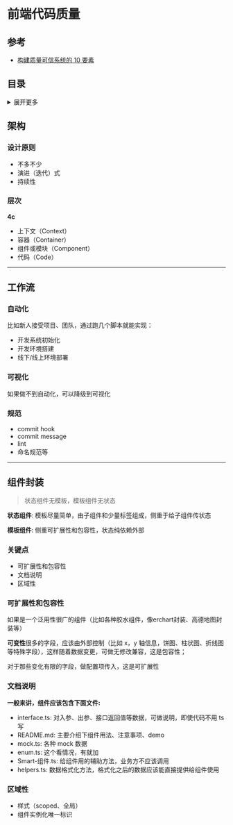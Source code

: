 # 前端代码质量

## 参考
- [构建质量可信系统的 10 要素
](https://zhuanlan.zhihu.com/p/86097675)

## 目录
<details>
<summary>展开更多</summary>

* [`架构`](#架构)
* [`工作流`](#工作流)
* [`组件封装`](#组件封装)

</details>

## 架构

### 设计原则
- 不多不少
- 演进（迭代）式
- 持续性

### 层次

**4c**

- 上下文（Context）
- 容器（Container）
- 组件或模块（Component）
- 代码（Code）

---

## 工作流

### 自动化
比如新人接受项目、团队，通过跑几个脚本就能实现：

- 开发系统初始化
- 开发环境搭建
- 线下/线上环境部署

### 可视化
如果做不到自动化，可以降级到可视化

### 规范
- commit hook
- commit message
- lint
- 命名规范等

---

## 组件封装
> 状态组件无模板，模板组件无状态

**状态组件**: 模板尽量简单，由子组件和少量标签组成，侧重于给子组件传状态

**模板组件**: 侧重可扩展性和包容性，状态纯依赖外部

### 关键点
- 可扩展性和包容性
- 文档说明
- 区域性

### 可扩展性和包容性
如果是一个泛用性很广的组件（比如各种胶水组件，像erchart封装、高德地图封装等）

**可变性**很多的字段，应该由外部控制（比如 x，y 轴信息，饼图、柱状图、折线图等特殊字段），这样随着数据变更，可做无修改兼容，这是包容性；

对于那些变化有限的字段，做配置项传入，这是可扩展性

### 文档说明
**一般来讲，组件应该包含下面文件:**

- interface.ts: 对入参、出参、接口返回值等数据，可做说明，即使代码不用 ts 写
- README.md: 主要介绍下组件用法、注意事项、demo
- mock.ts: 各种 mock 数据
- enum.ts: 这个看情况，有就加
- Smart-组件.ts: 给组件用的辅助方法，业务方不应该调用
- helpers.ts: 数据格式化方法，格式化之后的数据应该能直接提供给组件使用

### 区域性
- 样式（scoped、全局）
- 组件实例化唯一标识
